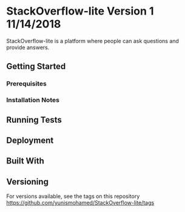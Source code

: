 
# StackOverflow-lite Version 1 11/14/2018

StackOverflow-lite is a platform where people can ask questions and provide answers. 

## Getting Started


### Prerequisites



### Installation Notes



## Running Tests



## Deployment



## Built With


## Versioning

For versions available, see the tags on this repository
https://github.com/yunismohamed/StackOverflow-lite/tags



